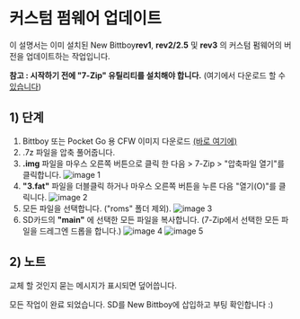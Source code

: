 # 커스텀 펌웨어 업데이트

이 설명서는 이미 설치된 New Bittboy**rev1**, **rev2/2.5** 및 **rev3** 의 커스텀 펌웨어의 버전을 업데이트하는 작업입니다.

**참고 : 시작하기 전에 "7-Zip" 유틸리티를 설치해야 합니다.** (여기에서 다운로드 할 수 [있습니다](https://www.7-zip.org/download.html))

## 1) 단계
1. Bittboy 또는 Pocket Go 용 CFW 이미지 다운로드 [(바로 여기에)](https://github.com/TriForceX/NewBittboyCFW#setup)
2. .7z 파일을 압축 풀어줍니다.
3. **.img** 파일을 마우스 오른쪽 버튼으로 클릭 한 다음 > 7-Zip > "압축파일 열기"를 클릭합니다.
![image 1](https://i.imgur.com/Z0V3nlk.jpg)
4. **"3.fat"** 파일을 더블클릭 하거나 마우스 오른쪽 버튼을 누른 다음 "열기(O)"를 클릭니다.
![image 2](https://i.imgur.com/XS7mu45.jpg)
5. 모든 파일을 선택합니다. ("roms" 폴더 제외).
![image 3](https://i.imgur.com/mAIGkef.jpg)
6. SD카드의 **"main"** 에 선택한 모든 파일을 복사합니다. (7-Zip에서 선택한 모든 파일을 드레그엔 드롭을 합니다.)
![image 4](https://i.imgur.com/Zyc2EWR.jpg)
![image 5](https://i.imgur.com/9Xp74zn.jpg)

## 2) 노트
교체 할 것인지 묻는 메시지가 표시되면 덮어씁니다.

모든 작업이 완료 되었습니다. SD를 New Bittboy에 삽입하고 부팅 확인합니다 :)
